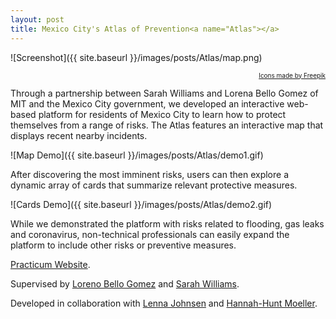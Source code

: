 ```yaml
---
layout: post
title: Mexico City's Atlas of Prevention<a name="Atlas"></a>
---
```


![Screenshot]({{ site.baseurl }}/images/posts/Atlas/map.png)
<div style="text-align:right">
  <a style="font-size:10px" href="www.flaticon.com">Icons made by Freepik</a>
</div>


Through a partnership between Sarah Williams and Lorena Bello Gomez of MIT and the Mexico City government, we developed an interactive web-based platform for residents of Mexico City to learn how to protect themselves from a range of risks. The Atlas features an interactive map that displays recent nearby incidents. 

![Map Demo]({{ site.baseurl }}/images/posts/Atlas/demo1.gif)

After discovering the most imminent risks, users can then explore a dynamic array of cards that summarize relevant protective measures. 

![Cards Demo]({{ site.baseurl }}/images/posts/Atlas/demo2.gif)

While we demonstrated the platform with risks related to flooding, gas leaks and coronavirus, non-technical professionals can easily expand the platform to include other risks or preventive measures.


[Practicum Website](https://dusp.mit.edu/subject/fall-2019-11s939).

Supervised by [Loreno Bello Gomez](http://act.mit.edu/people/guests/lorena-bello-gomez/) and [Sarah Williams](https://dusp.mit.edu/faculty/sarah-williams).

Developed in collaboration with [Lenna Johnsen](https://www.linkedin.com/in/lenna-johnsen-511b1480/) and [Hannah-Hunt Moeller](https://www.linkedin.com/in/hannah-hunt-moeller-61927530/).